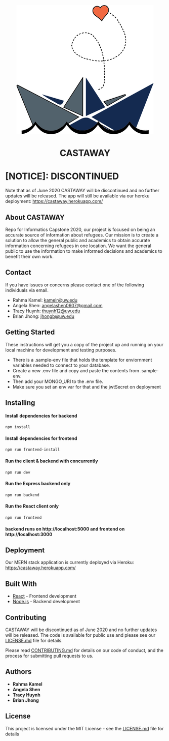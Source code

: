 <div align="center">
    <img src="/frontend/public/castawayLogo.png"/>
    <h1>CASTAWAY</h1>
</div>

# [NOTICE]: DISCONTINUED
Note that as of June 2020 CASTAWAY will be discontinued and no further updates will be released. The app will still be available via our heroku deployment: https://castaway.herokuapp.com/

## About CASTAWAY
Repo for Informatics Capstone 2020, our project is focused on being an accurate source of information about refugees. Our mission is to create a solution to allow the general public and academics to obtain accurate information concerning refugees in one location. We want the general public to use the information to make informed decisions and academics to benefit their own work.

## Contact

If you have issues or concerns please contact one of the following individuals via email. 

* Rahma Kamel: kamelr@uw.edu
* Angela Shen: angelashen0607@gmail.com
* Tracy Huynh: thuynh12@uw.edu
* Brian Jhong: jhongb@uw.edu

## Getting Started

These instructions will get you a copy of the project up and running on your local machine for development and testing purposes.

* There is a .sample-env file that holds the template for enviornment variables needed to connect to your database. 
* Create a new .env file and copy and paste the contents from .sample-env. 
* Then add your MONGO_URI to the .env file. 
* Make sure you set an env var for that and the jwtSecret on deployment

## Installing

#### Install dependencies for backend

```
npm install
```
#### Install dependencies for frontend

```
npm run frontend-install
```

#### Run the client & backend with concurrently

```
npm run dev
```

#### Run the Express backend only

```
npm run backend
```

#### Run the React client only

```
npm run frontend
```

#### backend runs on http://localhost:5000 and frontend on http://localhost:3000

## Deployment

Our MERN stack application is currently deployed via Heroku: https://castaway.herokuapp.com/

## Built With

* [React](https://reactjs.org/) - Frontend development
* [Node.js](https://nodejs.org/en/) - Backend development

## Contributing

CASTAWAY will be discontinued as of June 2020 and no further updates will be released. The code is available for public use and please see our [LICENSE.md](LICENSE.md) file for details.

Please read [CONTRIBUTING.md](https://gist.github.com/PurpleBooth/b24679402957c63ec426) for details on our code of conduct, and the process for submitting pull requests to us.

## Authors

* **Rahma Kamel** 
* **Angela Shen** 
* **Tracy Huynh** 
* **Brian Jhong** 

## License

This project is licensed under the MIT License - see the [LICENSE.md](LICENSE.md) file for details

